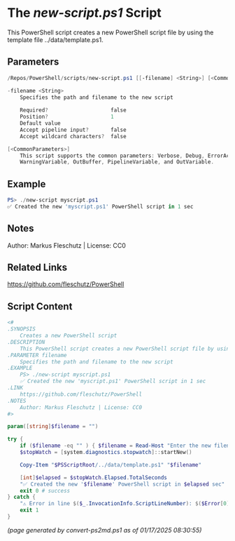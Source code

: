 The *new-script.ps1* Script
===========================

This PowerShell script creates a new PowerShell script file by using the template file ../data/template.ps1.

Parameters
----------
```powershell
/Repos/PowerShell/scripts/new-script.ps1 [[-filename] <String>] [<CommonParameters>]

-filename <String>
    Specifies the path and filename to the new script
    
    Required?                    false
    Position?                    1
    Default value                
    Accept pipeline input?       false
    Accept wildcard characters?  false

[<CommonParameters>]
    This script supports the common parameters: Verbose, Debug, ErrorAction, ErrorVariable, WarningAction, 
    WarningVariable, OutBuffer, PipelineVariable, and OutVariable.
```

Example
-------
```powershell
PS> ./new-script myscript.ps1
✅ Created the new 'myscript.ps1' PowerShell script in 1 sec

```

Notes
-----
Author: Markus Fleschutz | License: CC0

Related Links
-------------
https://github.com/fleschutz/PowerShell

Script Content
--------------
```powershell
<#
.SYNOPSIS
	Creates a new PowerShell script
.DESCRIPTION
	This PowerShell script creates a new PowerShell script file by using the template file ../data/template.ps1.
.PARAMETER filename
	Specifies the path and filename to the new script
.EXAMPLE
	PS> ./new-script myscript.ps1
	✅ Created the new 'myscript.ps1' PowerShell script in 1 sec
.LINK
	https://github.com/fleschutz/PowerShell
.NOTES
	Author: Markus Fleschutz | License: CC0
#>

param([string]$filename = "")

try {
	if ($filename -eq "" ) { $filename = Read-Host "Enter the new filename" }
	$stopWatch = [system.diagnostics.stopwatch]::startNew()

	Copy-Item "$PSScriptRoot/../data/template.ps1" "$filename"

	[int]$elapsed = $stopWatch.Elapsed.TotalSeconds
	"✅ Created the new '$filename' PowerShell script in $elapsed sec"
	exit 0 # success
} catch {
	"⚠️ Error in line $($_.InvocationInfo.ScriptLineNumber): $($Error[0])"
	exit 1
}
```

*(page generated by convert-ps2md.ps1 as of 01/17/2025 08:30:55)*
